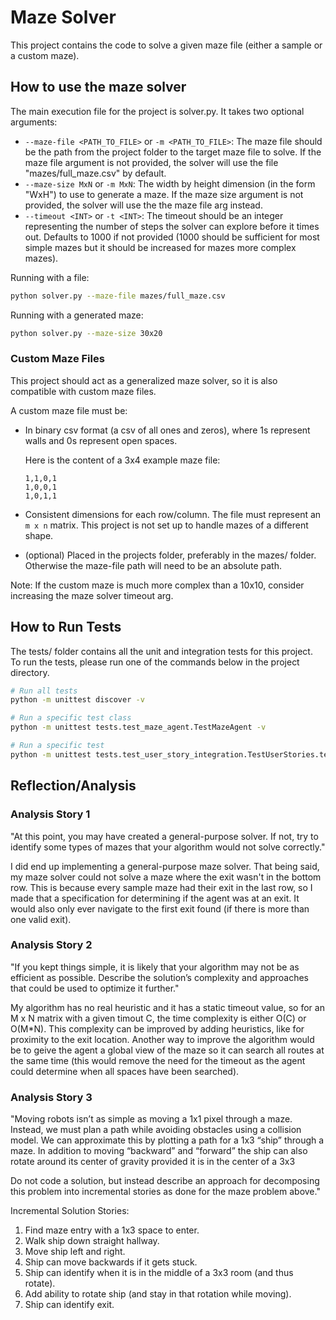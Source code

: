 # Maze Solver

This project contains the code to solve a given maze file (either a sample or a custom maze).

## How to use the maze solver

The main execution file for the project is solver.py. It takes two optional
arguments:

- `--maze-file <PATH_TO_FILE>` or `-m <PATH_TO_FILE>`: The maze file should be
    the path from the project folder to the target maze file to solve. If the 
    maze file argument is not provided, the solver will use the file
    "mazes/full_maze.csv" by default.
- `--maze-size MxN` or `-m MxN`: The width by height dimension (in the form 
    "WxH") to use to generate a maze. If the maze size argument is not provided,
     the solver will use the the maze file arg instead.
- `--timeout <INT>` or `-t <INT>`: The timeout should be an integer
    representing the number of steps the solver can explore before it times
    out. Defaults to 1000 if not provided (1000 should be sufficient for most
    simple mazes but it should be increased for mazes more complex mazes).

Running with a file:
```bash
python solver.py --maze-file mazes/full_maze.csv
```

Running with a generated maze:
```bash
python solver.py --maze-size 30x20
```

### Custom Maze Files

This project should act as a generalized maze solver, so it is also compatible
with custom maze files.


A custom maze file must be:
- In binary csv format (a csv of all ones and zeros), where 1s represent walls
  and 0s represent open spaces.
    
    Here is the content of a 3x4 example maze file:
    ```
    1,1,0,1
    1,0,0,1
    1,0,1,1
    ```
- Consistent dimensions for each row/column. The file must represent an `m x n`
  matrix. This project is not set up to handle mazes of a different shape.
- (optional) Placed in the projects folder, preferably in the mazes/ folder.
  Otherwise the maze-file path will need to be an absolute path.

Note: If the custom maze is much more complex than a 10x10, consider increasing the maze solver timeout arg.


## How to Run Tests

The tests/ folder contains all the unit and integration tests for this project.
To run the tests, please run one of the commands below in the project directory.

```bash
# Run all tests
python -m unittest discover -v

# Run a specific test class
python -m unittest tests.test_maze_agent.TestMazeAgent -v

# Run a specific test
python -m unittest tests.test_user_story_integration.TestUserStories.test_full_maze
```

## Reflection/Analysis

### Analysis Story 1
"At this point, you may have created a general-purpose solver. If not, try to identify some types of
mazes that your algorithm would not solve correctly."

I did end up implementing a general-purpose maze solver. That being said, my maze solver could not solve a maze where the exit wasn't in the bottom row. This is because every sample maze had their exit in the last row, so I made that a specification for determining if the agent was at an exit. It would also only ever navigate to the first exit found (if there is more than one valid exit).

### Analysis Story 2
"If you kept things simple, it is likely that your algorithm may not be as efficient as possible.
Describe the solution’s complexity and approaches that could be used to optimize it further."

My algorithm has no real heuristic and it has a static timeout value, so for an M x N matrix with a given timout C, the time complexity is either O(C) or O(M*N). This complexity can be improved by adding heuristics, like for proximity to the exit location. Another way to improve the algorithm would be to geive the agent a global view of the maze so it can search all routes at the same time (this would remove the need for the timeout as the agent could determine when all spaces have been searched).

### Analysis Story 3
"Moving robots isn’t as simple as moving a 1x1 pixel through a maze. Instead, we must plan a
path while avoiding obstacles using a collision model. We can approximate this by plotting a
path for a 1x3 “ship” through a maze. In addition to moving “backward” and “forward” the ship
can also rotate around its center of gravity provided it is in the center of a 3x3

Do not code a solution, but instead describe an approach for decomposing this problem into
incremental stories as done for the maze problem above."

Incremental Solution Stories:
1) Find maze entry with a 1x3 space to enter.
2) Walk ship down straight hallway.
3) Move ship left and right.
4) Ship can move backwards if it gets stuck.
4) Ship can identify when it is in the middle of a 3x3 room (and thus rotate).
5) Add ability to rotate ship (and stay in that rotation while moving).
6) Ship can identify exit.